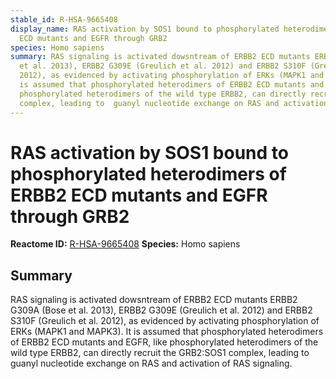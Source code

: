 ```yaml
---
stable_id: R-HSA-9665408
display_name: RAS activation by SOS1 bound to phosphorylated heterodimers of ERBB2
  ECD mutants and EGFR through GRB2
species: Homo sapiens
summary: RAS signaling is activated dowsntream of ERBB2 ECD mutants ERBB2 G309A (Bose
  et al. 2013), ERBB2 G309E (Greulich et al. 2012) and ERBB2 S310F (Greulich et al.
  2012), as evidenced by activating phosphorylation of ERKs (MAPK1 and MAPK3). It
  is assumed that phosphorylated heterodimers of ERBB2 ECD mutants and EGFR, like
  phosphorylated heterodimers of the wild type ERBB2, can directly recruit the GRB2:SOS1
  complex, leading to  guanyl nucleotide exchange on RAS and activation of RAS signaling.
---
```


# RAS activation by SOS1 bound to phosphorylated heterodimers of ERBB2 ECD mutants and EGFR through GRB2
**Reactome ID:** [R-HSA-9665408](https://reactome.org/content/detail/R-HSA-9665408)
**Species:** Homo sapiens

## Summary

RAS signaling is activated dowsntream of ERBB2 ECD mutants ERBB2 G309A (Bose et al. 2013), ERBB2 G309E (Greulich et al. 2012) and ERBB2 S310F (Greulich et al. 2012), as evidenced by activating phosphorylation of ERKs (MAPK1 and MAPK3). It is assumed that phosphorylated heterodimers of ERBB2 ECD mutants and EGFR, like phosphorylated heterodimers of the wild type ERBB2, can directly recruit the GRB2:SOS1 complex, leading to  guanyl nucleotide exchange on RAS and activation of RAS signaling.
